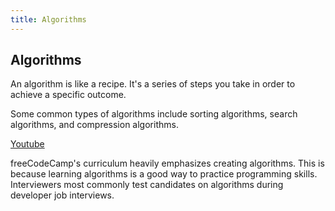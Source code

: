 ```yaml
---
title: Algorithms
---
```

## Algorithms

An algorithm is like a recipe. It's a series of steps you take in order to achieve a specific outcome.

Some common types of algorithms include sorting algorithms, search algorithms, and compression algorithms.

[Youtube](https://www.youtube.com/watch?v=kPRA0W1kECg)

freeCodeCamp's curriculum heavily emphasizes creating algorithms. This is because learning algorithms is a good way to practice programming skills. Interviewers most commonly test candidates on algorithms during developer job interviews.
